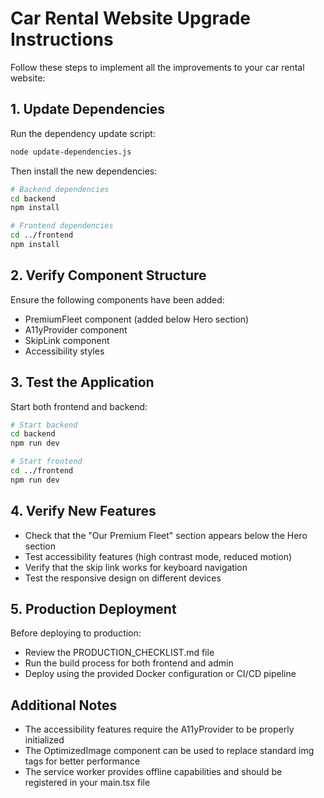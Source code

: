# Car Rental Website Upgrade Instructions

Follow these steps to implement all the improvements to your car rental website:

## 1. Update Dependencies

Run the dependency update script:

```bash
node update-dependencies.js
```

Then install the new dependencies:

```bash
# Backend dependencies
cd backend
npm install

# Frontend dependencies
cd ../frontend
npm install
```

## 2. Verify Component Structure

Ensure the following components have been added:
- PremiumFleet component (added below Hero section)
- A11yProvider component
- SkipLink component
- Accessibility styles

## 3. Test the Application

Start both frontend and backend:

```bash
# Start backend
cd backend
npm run dev

# Start frontend
cd ../frontend
npm run dev
```

## 4. Verify New Features

- Check that the "Our Premium Fleet" section appears below the Hero section
- Test accessibility features (high contrast mode, reduced motion)
- Verify that the skip link works for keyboard navigation
- Test the responsive design on different devices

## 5. Production Deployment

Before deploying to production:
- Review the PRODUCTION_CHECKLIST.md file
- Run the build process for both frontend and admin
- Deploy using the provided Docker configuration or CI/CD pipeline

## Additional Notes

- The accessibility features require the A11yProvider to be properly initialized
- The OptimizedImage component can be used to replace standard img tags for better performance
- The service worker provides offline capabilities and should be registered in your main.tsx file